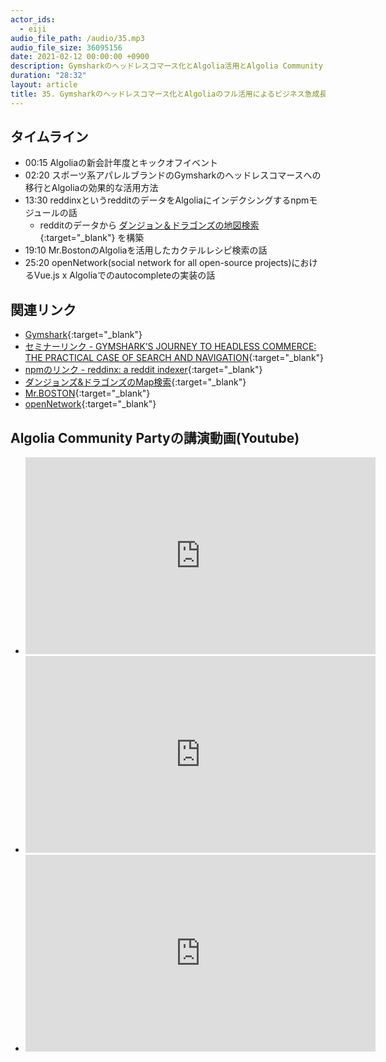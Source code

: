 ```yaml
---
actor_ids:
  - eiji
audio_file_path: /audio/35.mp3
audio_file_size: 36095156
date: 2021-02-12 00:00:00 +0900
description: Gymsharkのヘッドレスコマース化とAlgolia活用とAlgolia Community Partyの3つの講演について話しました
duration: "28:32"
layout: article
title: 35. Gymsharkのヘッドレスコマース化とAlgoliaのフル活用によるビジネス急成長
---
```


## タイムライン

- 00:15 Algoliaの新会計年度とキックオフイベント
- 02:20 スポーツ系アパレルブランドのGymsharkのヘッドレスコマースへの移行とAlgoliaの効果的な活用方法
- 13:30 reddinxというredditのデータをAlgoliaにインデクシングするnpmモジュールの話
  - redditのデータから [ダンジョン＆ドラゴンズの地図検索](https://gamemaster.pixelastic.com/maps/){:target="_blank"} を構築
- 19:10 Mr.BostonのAlgoliaを活用したカクテルレシピ検索の話
- 25:20 openNetwork(social network for all open-source projects)におけるVue.js x Algoliaでのautocompleteの実装の話

## 関連リンク

- [Gymshark](https://www.gymshark.com/){:target="_blank"}
- [セミナーリンク - GYMSHARK’S JOURNEY TO HEADLESS COMMERCE: THE PRACTICAL CASE OF SEARCH AND NAVIGATION](https://video.algolia.com/watch/rjCeRi21HdZATrMJZA1vwe){:target="_blank"}
- [npmのリンク - reddinx: a reddit indexer](https://www.npmjs.com/package/reddinx){:target="_blank"}
- [ダンジョンズ&ドラゴンズのMap検索](https://gamemaster.pixelastic.com/maps/){:target="_blank"}
- [Mr.BOSTON](https://mrbostondrinks.com/){:target="_blank"}
- [openNetwork](https://github.com/TomKlotzPro/openNetwork){:target="_blank"}

## Algolia Community Partyの講演動画(Youtube)

- <iframe width="560" height="315" src="https://www.youtube.com/embed/x7GxnAbBe1A" frameborder="0" allow="accelerometer; autoplay; clipboard-write; encrypted-media; gyroscope; picture-in-picture" allowfullscreen></iframe>
- <iframe width="560" height="315" src="https://www.youtube.com/embed/0aCwZzVQbEE" frameborder="0" allow="accelerometer; autoplay; clipboard-write; encrypted-media; gyroscope; picture-in-picture" allowfullscreen></iframe>
- <iframe width="560" height="315" src="https://www.youtube.com/embed/t97ftR7rOqk" frameborder="0" allow="accelerometer; autoplay; clipboard-write; encrypted-media; gyroscope; picture-in-picture" allowfullscreen></iframe>